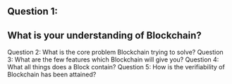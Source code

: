 ## Question 1:
## What is your understanding of Blockchain?
Question 2:
What is the core problem Blockchain trying to solve?
Question 3:
What are the few features which Blockchain will give you?
Question 4:
What all things does a Block contain?
Question 5:
How is the verifiability of Blockchain has been attained?
